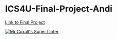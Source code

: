 # ICS4U-Final-Project-Andi

[Link to Final Project](https://mths-ics4u-1-2023.github.io/ICS4U-Final-Project-Andi)

[![Mr Coxall's Super Linter](https://github.com/MTHS-ICS4U-1-2023/ICS4U-Final-Project-Andi/workflows/Lint/badge.svg)](https://github.com/MTHS-ICS4U-1-2023/ICS4U-Final-Project-Andi/actions)
